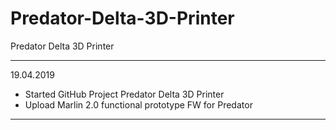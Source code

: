 # Predator-Delta-3D-Printer
Predator Delta 3D Printer
*****
19.04.2019   
* Started GitHub Project Predator Delta 3D Printer   
* Upload Marlin 2.0 functional prototype FW for Predator 
*****
